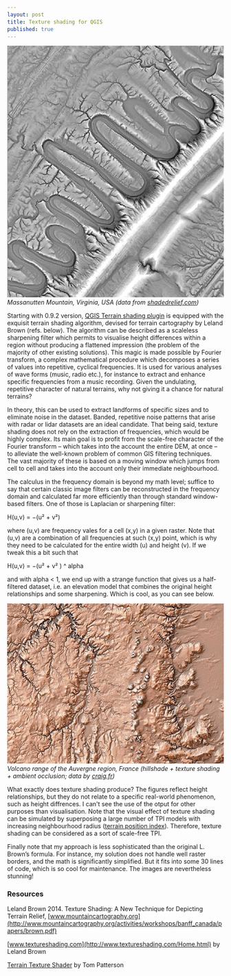 ```yaml
---
layout: post
title: Texture shading for QGIS
published: true
---
```


![](/figures/2021-11-tex1.jpg)
*Massanutten Mountain, Virginia, USA (data from [shadedrelief.com](http://shadedrelief.com/SampleElevationModels/#6))*

Starting with 0.9.2 version, [QGIS Terrain shading plugin](https://landscapearchaeology.org/qgis-terrain-shading/) is equipped with the exquisit terrain shading algorithm, devised for terrain cartography by Leland Brown (refs. below). The algorithm can be described as a scaleless sharpening filter which permits to visualise height differences within a region without producing a flattened impression (the problem of the majority of other existing solutions). This magic is made possible by Fourier transform, a complex mathematical procedure which decomposes a series of values into repetitive, cyclical frequencies. It is used for various analyses of wave forms (music, radio etc.), for instance to extract and enhance specific frequencies from a music recording. Given the undulating, repetitive character of natural terrains, why not giving it a chance for natural terrains? 

In theory, this can be used to extract landforms of specific sizes and to eliminate noise in the dataset. Banded, repetitive noise patterns that arise with radar or lidar datasets are an ideal candidate. That being said, texture shading does not rely on the extraction of frequencies, which would be highly complex. Its main goal is to profit from the scale-free character of the Fourier transform – which takes into the account the entire DEM, at once – to alleviate the well-known problem of common GIS filtering techniques. The vast majority of these is based on a moving window which jumps from cell to cell and takes into the account only their immediate neighbourhood. 

The calculus in the frequency domain is beyond my math level; suffice to say that certain classic image filters can be reconstructed in the frequency domain and calculated far more efficiently than through standard window-based filters. One of those is Laplacian or sharpening filter: 

H(u,v) = −(u² + v²)

where (u,v) are frequency vales for a cell (x,y) in a given raster. Note that (u,v) are a combination of all frequencies at such (x,y) point, which is why they need to be calculated for the entire width (u) and height (v). If we tweak this a bit such that 

H(u,v) = −(u² + v² ) ^ alpha

and with alpha < 1, we end up with a strange function that gives us a half-filtered dataset, i.e. an elevation model that combines the original height relationships and some sharpening. Which is cool, as you can see below.  


![](/figures/2021-11-tex2.jpg)
*Volcano range of the Auvergne region, France (hillshade + texture shading + ambient occlusion; data by [craig.fr](https://www.craig.fr/fr/contenu/1196-mnt))*

What exactly does texture shading produce? The figures reflect height relationships, but they do not relate to a specific real-world phenomenon, such as height diffrences. I can't see the use of the otput for other purposes than visualisation. Note that the visual effect of texture shading can be simulated by superposing a large number of TPI models with increasing neighbourhood radius ([terrain position index](https://landscapearchaeology.org/2019/tpi/)). Therefore, texture shading can be considered as a sort of scale-free TPI.

Finally note that my approach is less sophisticated than the original L. Brown’s formula. For instance, my solution does not handle well raster borders, and the math is significantly simplified. But it fits into some 30 lines of code, which is so cool for maintenance. The images are nevertheless stunning! 

### Resources

Leland Brown 2014. Texture Shading: A New Technique for Depicting Terrain Relief, [www.mountaincartography.org](http://www.mountaincartography.org/activities/workshops/banff_canada/papers/brown.pdf)

[www.textureshading.com](http://www.textureshading.com/Home.html) by Leland Brown

[Terrain Texture Shader](http://www.shadedrelief.com/texture_shading/) by Tom Patterson
